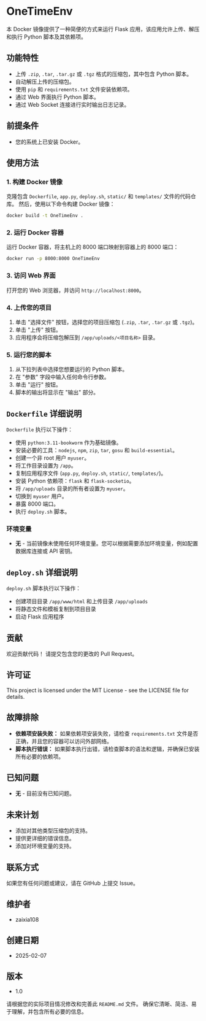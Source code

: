 # OneTimeEnv

本 Docker 镜像提供了一种简便的方式来运行 Flask 应用，该应用允许上传、解压和执行 Python 脚本及其依赖项。

## 功能特性

*   上传 `.zip`, `.tar`, `.tar.gz` 或 `.tgz` 格式的压缩包，其中包含 Python 脚本。
*   自动解压上传的压缩包。
*   使用 `pip` 和 `requirements.txt` 文件安装依赖项。
*   通过 Web 界面执行 Python 脚本。
*   通过 Web Socket 连接进行实时输出日志记录。

## 前提条件

*   您的系统上已安装 Docker。

## 使用方法

### 1. 构建 Docker 镜像

克隆包含 `Dockerfile`, `app.py`, `deploy.sh`, `static/` 和 `templates/` 文件的代码仓库。 然后，使用以下命令构建 Docker 镜像：

```bash
docker build -t OneTimeEnv .
```

### 2. 运行 Docker 容器

运行 Docker 容器，将主机上的 8000 端口映射到容器上的 8000 端口：

```bash
docker run -p 8000:8000 OneTimeEnv
```

### 3. 访问 Web 界面

打开您的 Web 浏览器，并访问 `http://localhost:8000`。

### 4. 上传您的项目

1.  单击 "选择文件" 按钮，选择您的项目压缩包 (`.zip`, `.tar`, `.tar.gz` 或 `.tgz`)。
2.  单击 "上传" 按钮。
3.  应用程序会将压缩包解压到 `/app/uploads/<项目名称>` 目录。

### 5. 运行您的脚本

1.  从下拉列表中选择您想要运行的 Python 脚本。
2.  在 "参数" 字段中输入任何命令行参数。
3.  单击 "运行" 按钮。
4.  脚本的输出将显示在 "输出" 部分。

## `Dockerfile` 详细说明

`Dockerfile` 执行以下操作：

*   使用 `python:3.11-bookworm` 作为基础镜像。
*   安装必要的工具：`nodejs`, `npm`, `zip`, `tar`, `gosu` 和 `build-essential`。
*   创建一个非 root 用户 `myuser`。
*   将工作目录设置为 `/app`。
*   复制应用程序文件 (`app.py`, `deploy.sh`, `static/`, `templates/`)。
*   安装 Python 依赖项：`flask` 和 `flask-socketio`。
*   将 `/app/uploads` 目录的所有者设置为 `myuser`。
*   切换到 `myuser` 用户。
*   暴露 8000 端口。
*   执行 `deploy.sh` 脚本。

### 环境变量

*   **无** - 当前镜像未使用任何环境变量。您可以根据需要添加环境变量，例如配置数据库连接或 API 密钥。

## `deploy.sh` 详细说明

`deploy.sh` 脚本执行以下操作：

*   创建项目目录 `/app/www/html` 和上传目录 `/app/uploads`
*   将静态文件和模板复制到项目目录
*   启动 Flask 应用程序

## 贡献

欢迎贡献代码！ 请提交包含您的更改的 Pull Request。

## 许可证

This project is licensed under the MIT License - see the LICENSE file for details.

## 故障排除

*   **依赖项安装失败：** 如果依赖项安装失败，请检查 `requirements.txt` 文件是否正确，并且您的容器可以访问外部网络。
*   **脚本执行错误：** 如果脚本执行出错，请检查脚本的语法和逻辑，并确保已安装所有必要的依赖项。

## 已知问题

*   **无** - 目前没有已知问题。

## 未来计划

*   添加对其他类型压缩包的支持。
*   提供更详细的错误信息。
*   添加对环境变量的支持。

## 联系方式

如果您有任何问题或建议，请在 GitHub 上提交 Issue。

## 维护者

*   zaixia108

## 创建日期

*   2025-02-07

## 版本

*   1.0

请根据您的实际项目情况修改和完善此 `README.md` 文件。 确保它清晰、简洁、易于理解，并包含所有必要的信息。